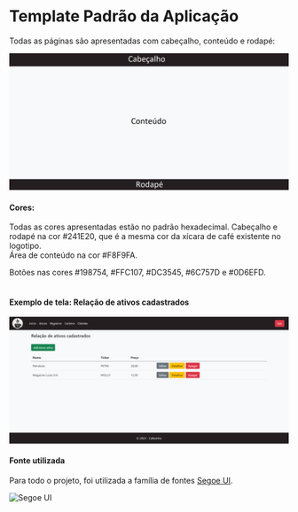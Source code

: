 # Template Padrão da Aplicação


Todas as páginas são apresentadas com cabeçalho, conteúdo e rodapé:

![Template padrão](./img/Tamplate_padrao.png)


#### Cores:  
Todas as cores apresentadas estão no padrão  hexadecimal.
Cabeçalho e rodapé na cor #241E20, que é a mesma cor da xícara de café existente no logotipo.  
Área de conteúdo na cor #F8F9FA.  

Botões nas cores #198754, #FFC107, #DC3545, #6C757D e #0D6EFD.  
<br>

#### Exemplo de tela: Relação de ativos cadastrados  
![Ativos cadastrados](./img/AtivosLista.png)

#### Fonte utilizada

Para todo o projeto, foi utilizada a família de fontes [Segoe UI](https://learn.microsoft.com/pt-br/typography/font-list/segoe-ui).  

![Segoe UI](https://learn.microsoft.com/pt-br/typography/font-list/images/segoe_ui_01.png) 
